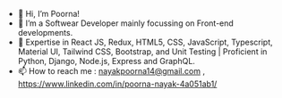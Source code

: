 - 👋 Hi, I’m Poorna!
- 👀 I’m a Softwear Developer mainly focussing on Front-end developments.
- 🌱 Expertise in React JS, Redux, HTML5, CSS, JavaScript, Typescript, Material UI, Tailwind CSS, Bootstrap, and Unit Testing | Proficient in Python, Django, Node.js, Express and GraphQL.
- 📫 How to reach me : nayakpoorna14@gmail.com , https://www.linkedin.com/in/poorna-nayak-4a051ab1/

<!---
poornanayak14/poornanayak14 is a ✨ special ✨ repository because its `README.md` (this file) appears on your GitHub profile.
You can click the Preview link to take a look at your changes.
--->
